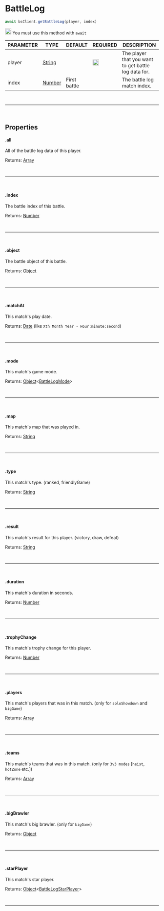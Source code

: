 # BattleLog

```js
await bsClient.getBattleLog(player, index)
```

<img src="https://i.imgur.com/Gbv8zQs.png" height="20" alt="Exclamation"> You must use this method with `await`

| PARAMETER      | TYPE                                                                                      | DEFAULT | REQUIRED  | DESCRIPTION                                        |
| -------------- | ----------------------------------------------------------------------------------------- | ------- | --------- | -------------------------------------------------- |
| player         | [String](https://developer.mozilla.org/en-US/docs/Web/JavaScript/Reference/Global_Objects/String)      |         |    <img src="https://cdn.discordapp.com/emojis/849196541126508565.png?v=1" height="20">     | The player that you want to get battle log data for.                         |
| index         | [Number](https://developer.mozilla.org/en-US/docs/Web/JavaScript/Reference/Global_Objects/Number)      |    First battle     |        | The battle log match index.                         |

<br>
<hr>
<br>

## Properties

#### .all
All of the battle log data of this player.

Returns: [Array](https://developer.mozilla.org/en-US/docs/Web/JavaScript/Reference/Global_Objects/Array)

<br>
<hr>
<br>

#### .index
The battle index of this battle.

Returns: [Number](https://developer.mozilla.org/en-US/docs/Web/JavaScript/Reference/Global_Objects/Number)

<br>
<hr>
<br>

#### .object
The battle object of this battle.

Returns: [Object](https://developer.mozilla.org/en-US/docs/Web/JavaScript/Reference/Global_Objects/Object)

<br>
<hr>
<br>

#### .matchAt
This match's play date.

Returns: [Date](#matchat) (like `Xth Month Year - Hour:minute:second`)

<br>
<hr>
<br>

#### .mode
This match's game mode.

Returns: [Object](https://developer.mozilla.org/en-US/docs/Web/JavaScript/Reference/Global_Objects/Object)<[BattleLogMode](/js/classes/battlelogmode)>

<br>
<hr>
<br>

#### .map
This match's map that was played in.

Returns: [String](https://developer.mozilla.org/en-US/docs/Web/JavaScript/Reference/Global_Objects/String)

<br>
<hr>
<br>

#### .type
This match's type. (ranked, friendlyGame)

Returns: [String](https://developer.mozilla.org/en-US/docs/Web/JavaScript/Reference/Global_Objects/String)

<br>
<hr>
<br>

#### .result
This match's result for this player. (victory, draw, defeat)

Returns: [String](https://developer.mozilla.org/en-US/docs/Web/JavaScript/Reference/Global_Objects/String)

<br>
<hr>
<br>

#### .duration
This match's duration in seconds.

Returns: [Number](https://developer.mozilla.org/en-US/docs/Web/JavaScript/Reference/Global_Objects/Number)

<br>
<hr>
<br>

#### .trophyChange
This match's trophy change for this player.

Returns: [Number](https://developer.mozilla.org/en-US/docs/Web/JavaScript/Reference/Global_Objects/Number)

<br>
<hr>
<br>

#### .players
This match's players that was in this match. (only for `soloShowdown` and `bigGame`)

Returns: [Array](https://developer.mozilla.org/en-US/docs/Web/JavaScript/Reference/Global_Objects/Array)

<br>
<hr>
<br>

#### .teams
This match's teams that was in this match. (only for `3v3 modes` [`heist`, `hotZone` etc.])

Returns: [Array](https://developer.mozilla.org/en-US/docs/Web/JavaScript/Reference/Global_Objects/Array)

<br>
<hr>
<br>

#### .bigBrawler
This match's big brawler. (only for `bigGame`)

Returns: [Object](https://developer.mozilla.org/en-US/docs/Web/JavaScript/Reference/Global_Objects/Object)

<br>
<hr>
<br>

#### .starPlayer
This match's star player.

Returns: [Object](https://developer.mozilla.org/en-US/docs/Web/JavaScript/Reference/Global_Objects/Object)<[BattleLogStarPlayer](/js/classes/battlelogstarplayer)>

<br>
<hr>
<br>
